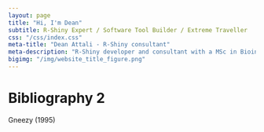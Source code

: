 ```yaml
---
layout: page
title: "Hi, I'm Dean"
subtitle: R-Shiny Expert / Software Tool Builder / Extreme Traveller
css: "/css/index.css"
meta-title: "Dean Attali - R-Shiny consultant"
meta-description: "R-Shiny developer and consultant with a MSc in Bioinformatics and a Bachelor of Computer Science. Previously a software engineer at Google, IBM, and Wish.com."
bigimg: "/img/website_title_figure.png"
---
```



# Bibliography 2

Gneezy (1995)
